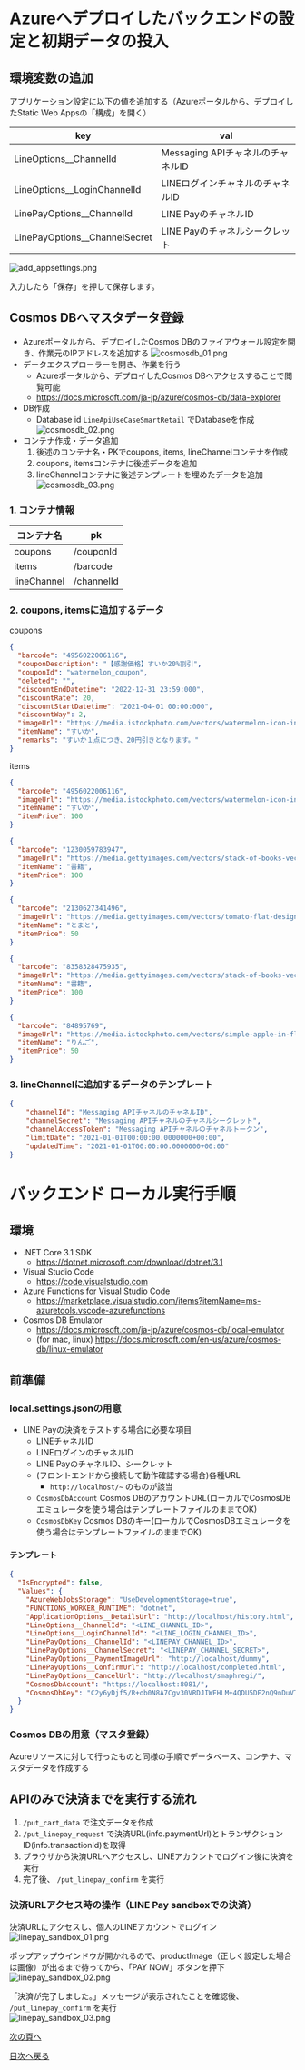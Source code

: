 # Azureへデプロイしたバックエンドの設定と初期データの投入
## 環境変数の追加
アプリケーション設定に以下の値を追加する（Azureポータルから、デプロイしたStatic Web Appsの「構成」を開く）

| key | val |
| --- | --- |
| LineOptions__ChannelId | Messaging APIチャネルのチャネルID |
| LineOptions__LoginChannelId | LINEログインチャネルのチャネルID |
| LinePayOptions__ChannelId | LINE PayのチャネルID |
| LinePayOptions__ChannelSecret | LINE Payのチャネルシークレット |

![add_appsettings.png](../images/jp/add_appsettings.png)

入力したら「保存」を押して保存します。

## Cosmos DBへマスタデータ登録
- Azureポータルから、デプロイしたCosmos DBのファイアウォール設定を開き、作業元のIPアドレスを追加する
![cosmosdb_01.png](../images/jp/cosmosdb_01.png)
- データエクスプローラーを開き、作業を行う
    - Azureポータルから、デプロイしたCosmos DBへアクセスすることで閲覧可能
    - https://docs.microsoft.com/ja-jp/azure/cosmos-db/data-explorer
- DB作成
    - Database id `LineApiUseCaseSmartRetail` でDatabaseを作成
    　　![cosmosdb_02.png](../images/jp/cosmosdb_02.png)
- コンテナ作成・データ追加
    1. 後述のコンテナ名・PKでcoupons, items, lineChannelコンテナを作成
    1. coupons, itemsコンテナに後述データを追加
    1. lineChannelコンテナに後述テンプレートを埋めたデータを追加
    ![cosmosdb_03.png](../images/jp/cosmosdb_03.png)

### 1. コンテナ情報

| コンテナ名 | pk |
| --- | --- |
| coupons | /couponId |
| items | /barcode |
| lineChannel | /channelId |

### 2. coupons, itemsに追加するデータ

coupons

```json
{
  "barcode": "4956022006116",
  "couponDescription": "【感謝価格】すいか20%割引",
  "couponId": "watermelon_coupon",
  "deleted": "",
  "discountEndDatetime": "2022-12-31 23:59:000",
  "discountRate": 20,
  "discountStartDatetime": "2021-04-01 00:00:000",
  "discountWay": 2,
  "imageUrl": "https://media.istockphoto.com/vectors/watermelon-icon-in-trendy-flat-style-isolated-on-white-background-vector-id877064160?s=612x612",
  "itemName": "すいか",
  "remarks": "すいか１点につき、20円引きとなります。"
}
```


items

```json
{
  "barcode": "4956022006116",
  "imageUrl": "https://media.istockphoto.com/vectors/watermelon-icon-in-trendy-flat-style-isolated-on-white-background-vector-id877064160?s=612x612",
  "itemName": "すいか",
  "itemPrice": 100
}
```

```json
{
  "barcode": "1230059783947",
  "imageUrl": "https://media.gettyimages.com/vectors/stack-of-books-vector-id504374218?s=2048x2048",
  "itemName": "書籍",
  "itemPrice": 100
}
```

```json
{
  "barcode": "2130627341496",
  "imageUrl": "https://media.gettyimages.com/vectors/tomato-flat-design-vegetable-icon-vector-id1017915086?s=2048x2048",
  "itemName": "とまと",
  "itemPrice": 50
}
```

```json
{
  "barcode": "8358328475935",
  "imageUrl": "https://media.gettyimages.com/vectors/stack-of-books-vector-id504374218?s=2048x2048",
  "itemName": "書籍",
  "itemPrice": 100
}
```

```json
{
  "barcode": "84895769",
  "imageUrl": "https://media.istockphoto.com/vectors/simple-apple-in-flat-style-vector-illustration-vector-id1141529240?s=612x612",
  "itemName": "りんご",
  "itemPrice": 50
}
```

### 3. lineChannelに追加するデータのテンプレート

```json
{
    "channelId": "Messaging APIチャネルのチャネルID",
    "channelSecret": "Messaging APIチャネルのチャネルシークレット",
    "channelAccessToken": "Messaging APIチャネルのチャネルトークン",
    "limitDate": "2021-01-01T00:00:00.0000000+00:00",
    "updatedTime": "2021-01-01T00:00:00.0000000+00:00"
}
```

# バックエンド ローカル実行手順
## 環境
- .NET Core 3.1 SDK
    - https://dotnet.microsoft.com/download/dotnet/3.1
- Visual Studio Code
    - https://code.visualstudio.com
- Azure Functions for Visual Studio Code
    - https://marketplace.visualstudio.com/items?itemName=ms-azuretools.vscode-azurefunctions
- Cosmos DB Emulator
    - https://docs.microsoft.com/ja-jp/azure/cosmos-db/local-emulator
    - (for mac, linux) https://docs.microsoft.com/en-us/azure/cosmos-db/linux-emulator

## 前準備
### local.settings.jsonの用意
- LINE Payの決済をテストする場合に必要な項目
    - LINEチャネルID
    - LINEログインのチャネルID
    - LINE PayのチャネルID、シークレット
    - (フロントエンドから接続して動作確認する場合)各種URL
        - `http://localhost/~` のものが該当
    - `CosmosDbAccount` Cosmos DBのアカウントURL(ローカルでCosmosDBエミュレータを使う場合はテンプレートファイルのままでOK)
    - `CosmosDbKey` Cosmos DBのキー(ローカルでCosmosDBエミュレータを使う場合はテンプレートファイルのままでOK)

#### テンプレート

```json
{
  "IsEncrypted": false,
  "Values": {
    "AzureWebJobsStorage": "UseDevelopmentStorage=true",
    "FUNCTIONS_WORKER_RUNTIME": "dotnet",
    "ApplicationOptions__DetailsUrl": "http://localhost/history.html",
    "LineOptions__ChannelId": "<LINE_CHANNEL_ID>",
    "LineOptions__LoginChannelId": "<LINE_LOGIN_CHANNEL_ID>",
    "LinePayOptions__ChannelId": "<LINEPAY_CHANNEL_ID>",
    "LinePayOptions__ChannelSecret": "<LINEPAY_CHANNEL_SECRET>",
    "LinePayOptions__PaymentImageUrl": "http://localhost/dummy",
    "LinePayOptions__ConfirmUrl": "http://localhost/completed.html",
    "LinePayOptions__CancelUrl": "http://localhost/smaphregi/",
    "CosmosDbAccount": "https://localhost:8081/",
    "CosmosDbKey": "C2y6yDjf5/R+ob0N8A7Cgv30VRDJIWEHLM+4QDU5DE2nQ9nDuVTqobD4b8mGGyPMbIZnqyMsEcaGQy67XIw/Jw=="
  }
}
```

### Cosmos DBの用意（マスタ登録）
Azureリソースに対して行ったものと同様の手順でデータベース、コンテナ、マスタデータを作成する

## APIのみで決済までを実行する流れ
1. `/put_cart_data` で注文データを作成
1. `/put_linepay_request` で決済URL(info.paymentUrl)とトランザクションID(info.transactionId)を取得
1. ブラウザから決済URLへアクセスし、LINEアカウントでログイン後に決済を実行
1. 完了後、 `/put_linepay_confirm` を実行

### 決済URLアクセス時の操作（LINE Pay sandboxでの決済）
決済URLにアクセスし、個人のLINEアカウントでログイン  
![linepay_sandbox_01.png](../images/jp/linepay_sandbox_01.png)

ポップアップウインドウが開かれるので、productImage（正しく設定した場合は画像）が出るまで待ってから、「PAY NOW」ボタンを押下  
![linepay_sandbox_02.png](../images/jp/linepay_sandbox_02.png)

「決済が完了しました。」メッセージが表示されたことを確認後、 `/put_linepay_confirm` を実行  
![linepay_sandbox_03.png](../images/jp/linepay_sandbox_03.png)





[次の頁へ](frontend-deployment.md)

[目次へ戻る](../../README.md)
